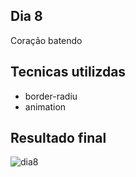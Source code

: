 ## Dia 8
Coração batendo

## Tecnicas utilizdas
* border-radiu
* animation

## Resultado final
![dia8](https://user-images.githubusercontent.com/47106171/93032616-efb4db80-f608-11ea-8846-b1ec1aec8ee9.gif)

